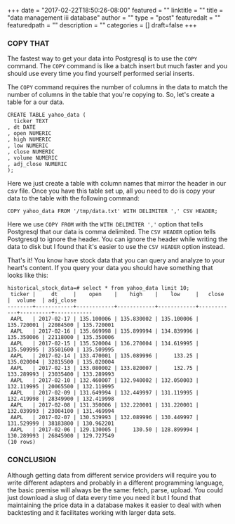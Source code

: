 +++
date = "2017-02-22T18:50:26-08:00"
featured = ""
linktitle = ""
title = "data management iii database"
author = ""
type = "post"
featuredalt = ""
featuredpath = ""
description = ""
categories = []
draft=false
+++

### COPY THAT

The fastest way to get your data into Postgresql is to use the `COPY` command. The `COPY` command is like a batch insert but much faster and you should use every time you find yourself performed serial inserts.

The `COPY` command requires the number of columns in the data to match the number of columns in the table that you're copying to. So, let's create a table for a our data.

```
CREATE TABLE yahoo_data (
  ticker TEXT
, dt DATE
, open NUMERIC
, high NUMERIC
, low NUMERIC
, close NUMERIC
, volume NUMERIC
, adj_close NUMERIC
);
```

Here we just create a table with column names that mirror the header in our csv file. Once you have this table set up, all you need to do is copy your data to the table with the following command:

```
COPY yahoo_data FROM '/tmp/data.txt' WITH DELIMITER ',' CSV HEADER;
```

Here we use `COPY FROM` with the `WITH DELIMITER ','` option that tells Postgresql that our data is comma delimited. The `CSV HEADER` option tells Postgresql to ignore the header. You can ignore the header while writing the data to disk but I found that it's easier to use the `CSV HEADER` option instead.

That's it! You know have stock data that you can query and analyze to your heart's content. If you query your data you should have something that looks like this:

```
historical_stock_data=# select * from yahoo_data limit 10;
 ticker |     dt     |    open    |    high    |    low     |   close    |  volume  | adj_close  
--------+------------+------------+------------+------------+------------+----------+------------
 AAPL   | 2017-02-17 | 135.100006 | 135.830002 | 135.100006 | 135.720001 | 22084500 | 135.720001
 AAPL   | 2017-02-16 | 135.669998 | 135.899994 | 134.839996 | 135.350006 | 22118000 | 135.350006
 AAPL   | 2017-02-15 | 135.520004 | 136.270004 | 134.619995 | 135.509995 | 35501600 | 135.509995
 AAPL   | 2017-02-14 | 133.470001 | 135.089996 |     133.25 | 135.020004 | 32815500 | 135.020004
 AAPL   | 2017-02-13 | 133.080002 | 133.820007 |     132.75 | 133.289993 | 23035400 | 133.289993
 AAPL   | 2017-02-10 | 132.460007 | 132.940002 | 132.050003 | 132.119995 | 20065500 | 132.119995
 AAPL   | 2017-02-09 | 131.649994 | 132.449997 | 131.119995 | 132.419998 | 28349900 | 132.419998
 AAPL   | 2017-02-08 | 131.350006 | 132.220001 | 131.220001 | 132.039993 | 23004100 | 131.469994
 AAPL   | 2017-02-07 | 130.539993 | 132.089996 | 130.449997 | 131.529999 | 38183800 | 130.962201
 AAPL   | 2017-02-06 | 129.130005 |     130.50 | 128.899994 | 130.289993 | 26845900 | 129.727549
(10 rows)
```

### CONCLUSION

Although getting data from different service providers will require you to write different adapters and probably in a different programming language, the basic premise will always be the same: fetch, parse, upload. You could just download a slug of data every time you need it but I found that maintaining the price data in a database makes it easier to deal with when backtesting and it facilitates working with larger data sets. 
